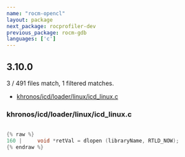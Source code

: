 ```yaml
---
name: "rocm-opencl"
layout: package
next_package: rocprofiler-dev
previous_package: rocm-gdb
languages: ['c']
---
```

## 3.10.0
3 / 491 files match, 1 filtered matches.

 - [khronos/icd/loader/linux/icd_linux.c](#khronosicdloaderlinuxicd_linuxc)

### khronos/icd/loader/linux/icd_linux.c

```c

{% raw %}
160 |     void *retVal = dlopen (libraryName, RTLD_NOW);
{% endraw %}

```